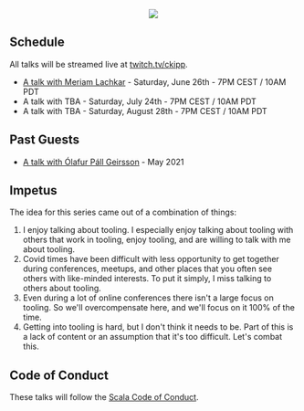 <p align="center">
  <img src="https://i.imgur.com/SZu4xQ7.jpg"/>
</p>

## Schedule

All talks will be streamed live at [twitch.tv/ckipp](https://www.twitch.tv/ckipp).

- [A talk with Meriam Lachkar](./episodes/2-a-talk-with-Meriam.md) - Saturday,
    June 26th - 7PM CEST / 10AM PDT
- A talk with TBA - Saturday, July 24th - 7PM CEST / 10AM PDT
- A talk with TBA - Saturday, August 28th - 7PM CEST / 10AM PDT

## Past Guests

- [A talk with Ólafur Páll Geirsson](./episodes/1-a-talk-with-Olaf.md) - May
    2021

## Impetus

The idea for this series came out of a combination of things:

1. I enjoy talking about tooling. I especially enjoy talking about tooling with
   others that work in tooling, enjoy tooling, and are willing to talk with me
   about tooling.
2. Covid times have been difficult with less opportunity to get together during
   conferences, meetups, and other places that you often see others with
   like-minded interests. To put it simply, I miss talking to others about
   tooling.
3. Even during a lot of online conferences there isn't a large focus on tooling.
   So we'll overcompensate here, and we'll focus on it 100% of the time.
4. Getting into tooling is hard, but I don't think it needs to be. Part of this
   is a lack of content or an assumption that it's too difficult. Let's combat
   this.

## Code of Conduct

These talks will follow the [Scala Code of Conduct](https://www.scala-lang.org/conduct/).
